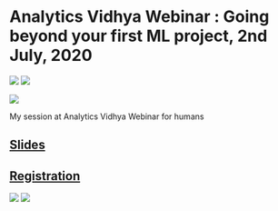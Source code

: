 # Analytics Vidhya Webinar : Going beyond your first ML project, 2nd July, 2020

[![](https://img.shields.io/github/license/sourcerer-io/hall-of-fame.svg?colorB=ff0000)](https://github.com/akshaybahadur21/Emojinator/blob/master/LICENSE.md)  [![](https://img.shields.io/badge/Akshay-Bahadur-brightgreen.svg?colorB=ff0000)](https://akshaybahadur.com)

[<img src = "https://cdn.analyticsvidhya.com/wp-content/uploads/2017/04/13034116/Screen-Shot-2017-04-13-at-9.10.43-AM.png">](https://datahack.analyticsvidhya.com/contest/webinar-going-beyond-your-first-machine-learning-p/)

My session at Analytics Vidhya Webinar for humans 

## [Slides]()
## [Registration](https://datahack.analyticsvidhya.com/contest/webinar-going-beyond-your-first-machine-learning-p/)
<img src = "https://github.com/akshaybahadur21/Analytics-Vidhya-Webinar-2020/blob/master/poster.png">
<img src = "https://github.com/akshaybahadur21/Analytics-Vidhya-Webinar-2020/blob/master/akshay.jpeg">
